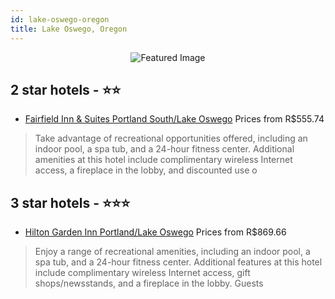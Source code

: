 ```yaml
---
id: lake-oswego-oregon
title: Lake Oswego, Oregon
---
```


<center><img src="https://i.travelapi.com/hotels/1000000/210000/203700/203654/a0497250_z.jpg" alt="Featured Image" /></center>


##  2 star hotels - ⭐️⭐️

-    [Fairfield Inn & Suites Portland South/Lake Oswego](https://us.hurb.com/hotels/lake-oswego/fairfield-inn-suites-portland-south-lake-oswego-JNP-JP984700?cmp=18055) Prices from R$555.74
   > Take advantage of recreational opportunities offered, including an indoor pool, a spa tub, and a 24-hour fitness center. Additional amenities at this hotel include complimentary wireless Internet access, a fireplace in the lobby, and discounted use o

##  3 star hotels - ⭐️⭐️⭐️

-    [Hilton Garden Inn Portland/Lake Oswego](https://us.hurb.com/hotels/lake-oswego/hilton-garden-inn-portland-lake-oswego-JNP-JP999204?cmp=18055) Prices from R$869.66
   > Enjoy a range of recreational amenities, including an indoor pool, a spa tub, and a 24-hour fitness center. Additional features at this hotel include complimentary wireless Internet access, gift shops/newsstands, and a fireplace in the lobby. Guests 
